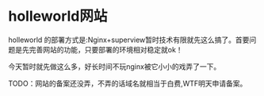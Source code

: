 # holleworld网站
holleworld 的部署方式是:Nginx+superview暂时技术有限就先这么搞了。首要问题是先完善网站的功能，只要部署的环境相对稳定就ok！

今天暂时就先做这么多，好长时间不玩nginx被它小小的戏弄了一下。

TODO：网站的备案还没弄，不弄的话域名就相当于白费,WTF明天申请备案。
